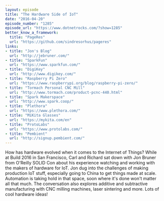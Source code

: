 ```yaml
---
layout: episode
title: "The Hardware Side of IoT"
date: "2016-04-20"
episode_number: "1285"
episode_url: "https://www.dotnetrocks.com/?show=1285"
better_know_a_framework:
  title: "PageRes"
  url: "https://github.com/sindresorhus/pageres"
links:
- title: "Jon's Blog"
  url: "http://jebruner.com/"
- title: "SparkFun"
  url: "https://www.sparkfun.com/"
- title: "DigiKey"
  url: "http://www.digikey.com/"
- title: "Raspberry Pi Zero"
  url: "https://www.raspberrypi.org/blog/raspberry-pi-zero/"
- title: "Tormach Personal CNC Mill"
  url: "http://www.tormach.com/product-pcnc-440.html"
- title: "Spark Makerspace"
  url: "http://www.spark.coop/"
- title: "Plethora"
  url: "https://www.plethora.com/"
- title: "MiKita Glasses"
  url: "https://mykita.com/en"
- title: "ProtoLabs"
  url: "https://www.protolabs.com/"
- title: "Pembient"
  url: "http://signup.pembient.com/"
---
```


How has hardware evolved when it comes to the Internet of Things? While at Build 2016 in San Francisco, Carl and Richard sat down with Jon Bruner from O'Reilly SOLID Con about his experience watching and working with the makers of hardware for IoT. Jon dug into the challenges of making production IoT stuff, especially going to China to get things made at scale. Automation is taking hold in that space, soon where it's done won't matter all that much. The conversation also explores additive and subtractive manufacturing with CNC milling machines, laser sintering and more. Lots of cool hardware ideas!
